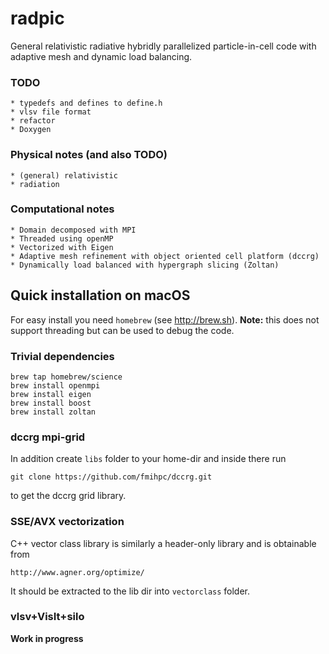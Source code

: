 # radpic

General relativistic radiative hybridly parallelized particle-in-cell code with adaptive mesh and dynamic load balancing.

### TODO
    * typedefs and defines to define.h
    * vlsv file format
    * refactor
    * Doxygen

### Physical notes (and also TODO)
    * (general) relativistic
    * radiation 


### Computational notes
    * Domain decomposed with MPI
    * Threaded using openMP
    * Vectorized with Eigen 
    * Adaptive mesh refinement with object oriented cell platform (dccrg)
    * Dynamically load balanced with hypergraph slicing (Zoltan)
    
## Quick installation on macOS
For easy install you need `homebrew` (see http://brew.sh).
**Note:** this does not support threading but can be used to debug the code.

### Trivial dependencies
```
brew tap homebrew/science
brew install openmpi
brew install eigen
brew install boost
brew install zoltan
```

### dccrg mpi-grid
In addition create `libs` folder to your home-dir and inside there run
```
git clone https://github.com/fmihpc/dccrg.git
```
to get the dccrg grid library.

### SSE/AVX vectorization
C++ vector class library is similarly a header-only library and is obtainable from
```
http://www.agner.org/optimize/
```
It should be extracted to the lib dir into `vectorclass` folder.


### vlsv+VisIt+silo
**Work in progress**


